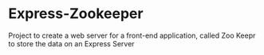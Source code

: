 # Express-Zookeeper
Project to create a web server for a front-end application, called Zoo Keepr to store the data on an Express Server
